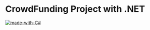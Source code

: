 CrowdFunding Project with .NET 
=======================
[![made-with-C#](https://img.shields.io/badge/Made%20with-Markdown-1f425f.svg)](http://commonmark.org)


